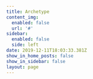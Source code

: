```yaml
---
title: Archetype
content_img:
  enabled: false
  url: '#'
sidebar:
  enabled: false
  side: left
date: 2019-12-11T18:03:33.381Z
show_in_home_posts: false
show_in_sidebar: false
layout: page
---
```


